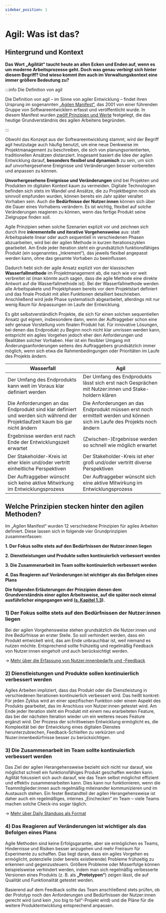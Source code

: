 ```yaml
---
sidebar_position: 1
---
```


# Agil: Was ist das?

## Hintergrund und Kontext

**Das Wort „Agilität“ taucht heute an allen Ecken und Enden auf, wenn es um moderne Arbeitsprozesse geht. Doch was genau verbirgt sich hinter diesem Begriff? Und wieso kommt ihm auch im Verwaltungskontext eine immer größere Bedeutung zu?**

:::info Die Definition von agil

Die Definition von agil – im Sinne von agiler Entwicklung – findet ihren Ursprung im sogenannten [„Agilen Manifest“]([https://agilemanifesto.org/iso/de/manifesto.html]), das 2001 von einer führenden Gruppe von Softwareentwicklern erfasst und veröffentlicht wurde. In diesem Manifest wurden [zwölf Prinzipien und Werte](https://agilemanifesto.org/iso/de/principles.html) festgelegt, die das heutige Grundverständnis des agilen Arbeitens begründen.

:::

Obwohl das Konzept aus der Softwareentwicklung stammt, wird der Begriff agil heutzutage auch häufig benutzt, um eine neue Denkweise im Projektmanagement zu beschreiben, die sich von planungsorientierten, traditionellen Ansätzen distanziert. Insgesamt basiert die Idee der agilen Entwicklung darauf, **besonders flexibel und dynamisch** zu sein, um sich auf unvorhergesehene Ereignisse und Veränderungen besser vorbereiten und anpassen zu können.

**Unvorhergesehene Ereignisse und Veränderungen** sind bei Projekten und Produkten im digitalen Kontext kaum zu vermeiden. Digitale Technologien befinden sich stets im Wandel und Ansätze, die zu Projektbeginn noch als sinnvoll empfunden wurden, können bereits ein Jahr später veraltet Vorhaben sein. Auch die **Bedürfnisse der Nutzer:innen** können sich über die Dauer eines Vorhabens verändern. Es ist wichtig, flexibel auf solche Veränderungen reagieren zu können, wenn das fertige Produkt seine Zielgruppe finden soll.

Agile Prinzipien sehen solche Szenarien explizit vor und zeichnen sich durch ihre **inkrementelle und iterative Vorgehensweise** aus: statt Arbeitspakete linear oder auch sequentiell in verschiedenen Phasen abzuarbeiten, wird bei der agilen Methode in kurzen Iterationszyklen gearbeitet. Am Ende jeder Iteration steht ein grundsätzlich funktionsfähiges Produkt (ein sogenanntes „Inkrement“), das jeweils flexibel angepasst werden kann, ohne das gesamte Vorhaben zu beeinflussen.

Dadurch hebt sich der agile Ansatz explizit von der klassischen **Wasserfallmethode** im Projektmanagement ab, die nach wie vor weit verbreitet ist (man könnte auch sagen, dass die agile Methode eine direkte Antwort auf die Wasserfallmethode ist). Bei der Wasserfallmethode werden alle Arbeitspakete und Projektphasen bereits vor dem Projektstart definiert und das finale Produkt mit allen Funktionen detailliert beschrieben. Anschließend wird jede Phase systematisch abgearbeitet, allerdings mit nur wenig Raum für Anpassungen im Laufe der Entwicklung.

Es gibt selbstverständlich Projekte, die sich für einen solchen sequentiellen Ansatz gut eignen, insbesondere dann, wenn der Auftraggeber schon eine sehr genaue Vorstellung vom finalen Produkt hat. Für innovative Lösungen, bei denen das Endprodukt zu Beginn noch nicht klar umrissen werden kann, entspricht ein agiles Vorgehen jedoch eher den Anforderungen und Realitäten solcher Vorhaben. Hier ist ein flexibler Umgang mit Änderungsanforderungen seitens des Auftraggebers grundsätzlich immer möglich, wenn sich etwa die Rahmenbedingungen oder Prioritäten im Laufe des Projekts ändern.

| **Wasserfall**   | **Agil**  |
|---|---|
| Der Umfang des Endprodukts kann weit im Voraus klar definiert werden | Der Umfang des Endprodukts lässt sich erst nach Gesprächen mit Nutzer:innen und Stake- holdern klären  |
| Die Anforderungen an das Endprodukt sind klar definiert und werden sich während der Projektlaufzeit kaum bis gar nicht ändern | Die Anforderungen an das Endprodukt müssen erst noch ermittelt werden und können sich im Laufe des Projekts noch ändern |   
| Ergebnisse werden erst nach Ende der Entwicklungszeit erwartet   | (Zwischen-)Ergebnisse werden so schnell wie möglich erwartet |
| Der Stakeholder-Kreis ist eher klein und/oder vertritt einheitliche Perspektiven  | Der Stakeholder-Kreis ist eher groß und/oder vertritt diverse Perspektiven  |
| Der Auftraggeber wünscht sich keine aktive Mitwirkung im Entwicklungsprozess | Der Auftraggeber wünscht sich eine aktive Mitwirkung im Entwicklungsprozess |

## Welche Prinzipien stecken hinter den agilen Methoden?

Im „Agilen Manifest“ wurden 12 verschiedene Prinzipien für agiles Arbeiten definiert. Diese lassen sich in folgende vier Grundprinzipien zusammenfassen:

**1. Der Fokus sollte stets auf den Bedürfnissen der Nutzer:innen liegen**

**2. Dienstleistungen und Produkte sollen kontinuierlich verbessert werden**

**3. Die Zusammenarbeit im Team sollte kontinuierlich verbessert werden**

**4. Das Reagieren auf Veränderungen ist wichtiger als das Befolgen eines Plans**


**Die folgenden Erläuterungen der Prinzipien dienen dem Grundverständnis einer agilen Arbeitsweise, auf die später noch einmal ausführlicher eingegangen wird ([s. Kapitel 1.3](wie-arbeitet-man-agil)).**



### 1) Der Fokus sollte stets auf den Bedürfnissen der Nutzer:innen liegen

Bei der agilen Vorgehensweise stehen grundsätzlich die Nutzer:innen und ihre Bedürfnisse an erster Stelle. So soll verhindert werden, dass ein Produkt entwickelt wird, das am Ende unbrauchbar ist, weil niemand es nutzen möchte. Entsprechend sollte frühzeitig und regelmäßig Feedback von Nutzer:innen eingeholt und auch berücksichtigt werden.

→ [Mehr über die Erfassung von Nutzer:innenbedarfe und -Feedback](wie-arbeitet-man-agil#1-nutzerinnenbedarfe-erfassen-und-verstehen) 

### 2) Dienstleistungen und Produkte sollen kontinuierlich verbessert werden

Agiles Arbeiten impliziert, dass das Produkt oder die Dienstleistung in verschiedenen Iterationen kontinuierlich verbessert wird. Das heißt konkret: Für jeden Zyklus wird an einer spezifischen Funktion oder einem Aspekt des Produkts gearbeitet, das im Anschluss von Nutzer:innen getestet wird. Am Ende jeder Iteration steht ein Produkt mit einem neu erarbeiteten Feature, das bei der nächsten Iteration wieder um ein weiteres neues Feature ergänzt wird. Der Prozess der schrittweisen Entwicklung ermöglicht es, die Komplexität bei der Entwicklung eines digitalen Dienstes herunterzubrechen, Feedback-Schleifen zu verkürzen und Nuzer:innenbedürfnisse besser zu berücksichtigen.

### 3) Die Zusammenarbeit im Team sollte kontinuierlich verbessert werden

Das Ziel der agilen Herangehensweise bezieht sich nicht nur darauf, wie möglichst schnell ein funktionsfähiges Produkt geschaffen werden kann. Agilität fokussiert sich auch darauf, wie das Team selbst möglichst effizient und effektiv zusammenarbeiten kann. Dies kann nur funktionieren, wenn die Teammitglieder:innen auch regelmäßig miteinander kommunizieren und im Austausch stehen. Ein fester Bestandteil der agilen Herangehensweise ist daher auch ein regelmäßiges, internes „Einchecken“ im Team – viele Teams machen solche Check-ins sogar täglich.

→ [Mehr über Daily Standups als Format](wie-arbeitet-man-agil#daily-standup) 

### 4) Das Reagieren auf Veränderungen ist wichtiger als das Befolgen eines Plans

Agile Methoden sind keine Erfolgsgarantie, aber sie ermöglichen es Teams, Hindernisse und Risiken besser anzugehen und mehr Freiraum für Experimente zu schaffen. Das liegt daran, dass ein agiles Vorgehen es ermöglicht, potenzielle (oder bereits existierende) Probleme frühzeitig zu erkennen und gegenzusteuern. Größere Probleme oder Misserfolge können beispielsweise verhindert werden, indem man sich regelmäßig verbesserte Versionen eines Produkts (z. B. als **„Prototypen“**) zeigen lässt, die auf Qualität und Funktionalität getestet werden.

Basierend auf dem Feedback sollte das Team anschließend stets prüfen, ob der Prototyp noch den Anforderungen und Bedürfnissen der Nutzer:innen gerecht wird (und kein „too big to fail“-Projekt wird) und die Pläne für die weitere Produktentwicklung entsprechend anpassen.

